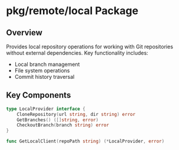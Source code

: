 # pkg/remote/local Package
## Overview
Provides local repository operations for working with Git repositories without external dependencies. Key functionality includes:
- Local branch management
- File system operations
- Commit history traversal

## Key Components
```go
type LocalProvider interface {
    CloneRepository(url string, dir string) error
    GetBranches() ([]string, error)
    CheckoutBranch(branch string) error
}

func GetLocalClient(repoPath string) (*LocalProvider, error)
```
